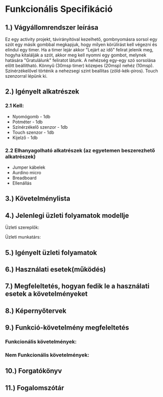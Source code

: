 
# Funkcionális Specifikáció 
## 1.) Vágyállomrendszer leírása
Ez egy activity projekt, távirányítóval kezelhető, gombnyomásra sorsol egy szót  egy másik gombbal megkapjuk, hogy milyen körülírást kell végezni és elindul egy timer. Ha a timer lejár akkor "Lejárt az idő" felirat jelenik meg, hogyha kitalálják a szót, akkor meg kell nyomni egy gombot, melynek hatására "Gratulálunk" feliratot látunk. A nehézség egy-egy szó sorsolása előtt beállítható. Könnyű (30msp timer) közepes (20msp) nehéz (10msp). Színérzékelővel történik a nehezsegi szint beallitas (zöld-kék-piros). Touch szenzorral lépünk ki.

## 2.) Igényelt alkatrészek 
### 2.1 Kell:
- Nyomógomb - 1db
- Potméter - 1db
- Színérzékelő szenzor - 1db
- Touch szenzor - 1db
- Kijelző - 1db
### 2.2 Elhanyagolható alkatrészek (az egyetemen beszerezhető alkatrészek)
 - Jumper kábelek
 - Aurdino micro
 - Breadboard
 - Ellenállás

## 3.) Követelménylista
  
## 4.) Jelenlegi üzleti folyamatok modellje

Üzleti szereplők: 	

Üzleti munkatárs: 


## 5.) Igényelt üzleti folyamatok

## 6.) Használati esetek(működés)

## 7.) Megfeleltetés, hogyan fedik le a használati esetek a követelményeket

## 8.) Képernyőtervek

## 9.) Funkció-követelmény megfeleltetés
### Funkcionális követelmények:

### Nem Funkcionális követelmények:

## 10.) Forgatókönyv

## 11.) Fogalomszótár
